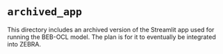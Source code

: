 # `archived_app`
This directory includes an archived version of the Streamlit app used for running the BEB-OCL model. The plan is for it to eventually be integrated into ZEBRA.